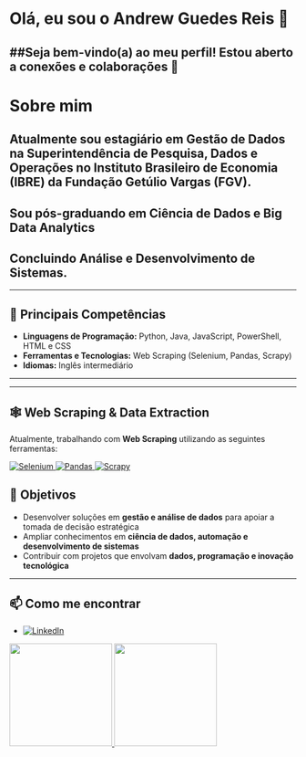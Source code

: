 # Olá, eu sou o Andrew Guedes Reis 👋
##Seja bem-vindo(a) ao meu perfil! Estou aberto a conexões e colaborações 🤝  
---

# Sobre mim

## Atualmente sou estagiário em **Gestão de Dados** na Superintendência de Pesquisa, Dados e Operações no **Instituto Brasileiro de Economia (IBRE)** da **Fundação Getúlio Vargas (FGV)**.

## Sou pós-graduando em **Ciência de Dados e Big Data Analytics**
## Concluindo **Análise e Desenvolvimento de Sistemas**.

---

## 🚀 Principais Competências

- **Linguagens de Programação:** Python, Java, JavaScript, PowerShell, HTML e CSS  
- **Ferramentas e Tecnologias:** Web Scraping (Selenium, Pandas, Scrapy)  
- **Idiomas:** Inglês intermediário  

---
---

## 🕸️ Web Scraping & Data Extraction

Atualmente, trabalhando com **Web Scraping** utilizando as seguintes ferramentas:

<a href="https://www.selenium.dev/" target="_blank" rel="noopener noreferrer">
  <img src="https://img.shields.io/badge/Selenium-43B02A?style=for-the-badge&logo=selenium&logoColor=white" alt="Selenium" />
</a>
<a href="https://pandas.pydata.org/" target="_blank" rel="noopener noreferrer">
  <img src="https://img.shields.io/badge/Pandas-150458?style=for-the-badge&logo=pandas&logoColor=white" alt="Pandas" />
</a>
<a href="https://scrapy.org/" target="_blank" rel="noopener noreferrer">
  <img src="https://img.shields.io/badge/Scrapy-050505?style=for-the-badge&logo=scrapy&logoColor=white" alt="Scrapy" />
</a>

## 🎯 Objetivos

- Desenvolver soluções em **gestão e análise de dados** para apoiar a tomada de decisão estratégica  
- Ampliar conhecimentos em **ciência de dados, automação e desenvolvimento de sistemas**  
- Contribuir com projetos que envolvam **dados, programação e inovação tecnológica**

---

## 📫 Como me encontrar

- <a href="https://www.linkedin.com/in/andrew-guedes-reis" target="_blank" rel="noopener noreferrer">
  <img src="https://img.shields.io/badge/-LinkedIn-%230077B5?style=for-the-badge&logo=linkedin&logoColor=white" alt="LinkedIn" />
</a>


<div>
  <a href="https://github.com/AndrewGReis">
  <img height="180em" src="https://github-readme-stats.vercel.app/api?username=AndrewGReis&show_icons=true&theme=tokyonight&include_all_commits=true&count_private=true"/>
  <img height="180em" src="https://github-readme-stats.vercel.app/api/top-langs/?username=AndrewGReis&layout=compact&langs_count=6&theme=tokyonight"/>
 
 <br>
